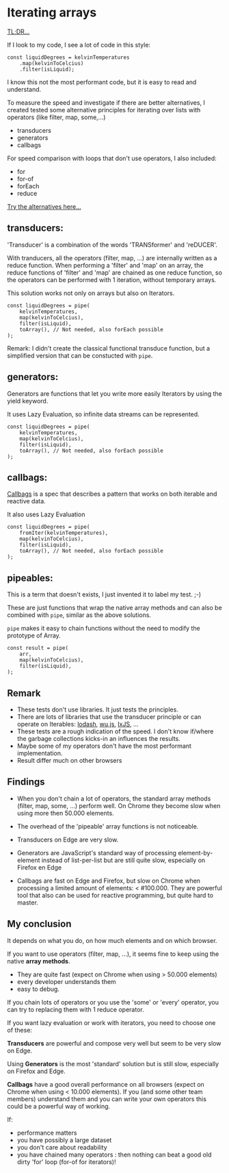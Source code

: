 # Iterating arrays

[TL;DR...](./docs/index.html)

If I look to my code, I see a lot of code in this style:

```
const liquidDegrees = kelvinTemperatures
    .map(kelvinToCelcius)
    .filter(isLiquid);
```

I know this not the most performant code, but it is easy to read and understand.

To measure the speed and investigate if there are better alternatives, I created tested some alternative principles for iterating over lists with operators (like filter, map, some,...)
- transducers
- generators
- callbags

For speed comparison with loops that don't use operators, I also included:
- for
- for-of
- forEach
- reduce

[Try the alternatives here...](./docs/index.html)

## transducers:
'Transducer' is a combination of the words 'TRANSformer' and 'reDUCER'.

With tranducers, all the operators (filter, map, ...) are internally written as a reduce function. 
When performing a 'filter' and 'map' on an array, the reduce functions of 'filter' and 'map' are chained as one reduce function, so the operators can be performed with 1 iteration, without temporary arrays.

This solution works not only on arrays but also on Iterators.

```
const liquidDegrees = pipe(
    kelvinTemperatures,
    map(kelvinToCelcius),
    filter(isLiquid),
    toArray(), // Not needed, also forEach possible
);
```
Remark: I didn't create the classical functional transduce function, but a simplified version that can be constucted with `pipe`.

## generators:
Generators are functions that let you write more easily Iterators by using the yield keyword.

It uses Lazy Evaluation, so infinite data streams can be represented.

```
const liquidDegrees = pipe(
    kelvinTemperatures,
    map(kelvinToCelcius),
    filter(isLiquid),
    toArray(), // Not needed, also forEach possible
);
```

## callbags:
[Callbags](https://github.com/staltz/callbag-basics) is a spec that describes a pattern that works on both iterable and reactive data.

It also uses Lazy Evaluation


```
const liquidDegrees = pipe(
    fromIter(kelvinTemperatures),
    map(kelvinToCelcius),
    filter(isLiquid),
    toArray(), // Not needed, also forEach possible
);
```

## pipeables:
This is a term that doesn't exists, I just invented it to label my test. ;-)

These are just functions that wrap the native array methods and can also be combined with `pipe`, similar as the above solutions.

`pipe` makes it easy to chain functions without the need to modify the prototype of Array.

```
const result = pipe(
    arr,
    map(kelvinToCelcius),
    filter(isLiquid),
);
```

## Remark
- These tests don't use libraries. It just tests the principles.
- There are lots of libraries that use the transducer principle or can operate on Iterables: [lodash](https://lodash.com/), [wu.js](http://fitzgen.github.io/wu.js/), [IxJS](https://github.com/ReactiveX/IxJS), ...
- These tests are a rough indication of the speed. I don't know if/where the garbage collections kicks-in an influences the results.
- Maybe some of my operators don't have the most performant implementation.
- Result differ much on other browsers

## Findings

- When you don't chain a lot of operators, the standard array methods (filter, map, some, ...) perform well. On Chrome they become slow when using more then 50.000 elements.

- The overhead of the 'pipeable' array functions is not noticeable.

- Transducers on Edge are very slow.

- Generators are JavaScript's standard way of processing element-by-element instead of list-per-list but are still quite slow, especially on Firefox en Edge

- Callbags are fast on Edge and Firefox, but slow on Chrome when processing a limited amount of elements: < #100.000. They are powerful tool that also can be used for reactive programming, but quite hard to master.


## My conclusion

It depends on what you do, on how much elements and on which browser.

If you want to use operators (filter, map, ...), it seems fine to keep using the native **array methods**. 

- They are quite fast (expect on Chrome when using > 50.000 elements)
- every developer understands them
- easy to debug.

If you chain lots of operators or you use the 'some' or 'every' operator, you can try to replacing them with 1 reduce operator.

If you want lazy evaluation or work with iterators, you need to choose one of these:

**Transducers** are powerful and compose very well but seem to be very slow on Edge.

Using **Generators** is the most 'standard' solution but is still slow, especially on Firefox and Edge.

**Callbags** have a good overall performance on all browsers (expect on Chrome when using < 10.000 elements). If you (and some other team members) understand them and you can write your own operators this could be a powerful way of working.

If:
- performance matters
- you have possibly a large dataset
- you don't care about readability
- you have chained many operators
: then nothing can beat a good old dirty 'for' loop (for-of for iterators)!

